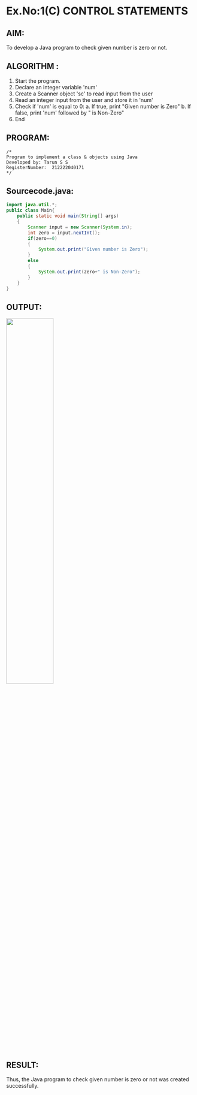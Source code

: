 # Ex.No:1(C) CONTROL STATEMENTS

## AIM:
To develop a Java program to check given number is zero or not.

## ALGORITHM :
1.	Start the program.
2.	Declare an integer variable 'num'
3.	Create a Scanner object 'sc' to read input from the user
4.	Read an integer input from the user and store it in 'num'
5.	Check if 'num' is equal to 0:
a.	If true, print "Given number is Zero"
b.	If false, print 'num' followed by " is Non-Zero"
6.	End





## PROGRAM:
 ```
/*
Program to implement a class & objects using Java
Developed by: Tarun S S
RegisterNumber:  212222040171
*/
```

## Sourcecode.java:

```java
import java.util.*;
public class Main{
    public static void main(String[] args)
    {
        Scanner input = new Scanner(System.in);
        int zero = input.nextInt();
        if(zero==0)
        {
            System.out.print("Given number is Zero");
        }
        else
        {
            System.out.print(zero+" is Non-Zero");
        }
    }
}
```

## OUTPUT:

<img src="https://github.com/user-attachments/assets/90083d98-611c-45cf-b1f2-bd822af857b2" width = "50%">

## RESULT:
Thus, the Java program to check given number is zero or not was created successfully.

